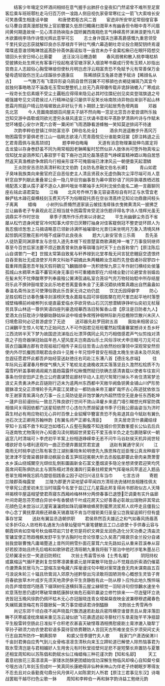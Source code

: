 <!-- { "loadSidebar": true } -->
　　结客少年塲定交杯酒间相倾在意气握手出肺肝仓皇夜扣门然诺曾不难所至足賔客后乘车班班鄠杜走马归百万供一飡路人侧目视仇家骨常寒红尘一箭飞大索喧长安可笑愚儒生相逢话辛酸
　　和唐使君秬古风二首
　　宦逰非所安举足常徊徨官事似马曹自谓真漫郎犹惭上官前簪裳久低昂归輙痛扫溉草木有幽香但令眼中青不问眉间黄何期逢故侯一见心清凉扬袂指乡国矫翼西南翔危言气峥嵘髙怀涕淋浪更怜凡草木欲置桃李场作诗借光辉此意寜可忘
　　志士身许国夫岂慕髙爵感慨九重恩领受千里托安边志获就解印良亦乐厚禄弃千钟壮气横六幕造朝吐竒论投合期契钥终焉谩喋喋逺意谁领略琳馆返髙卧铃斋休画诺拟寻一亩宫未办千金槖松楸已在眼阡陌想交错回头长安日倾心比葵藿
　　送汪汝冯沿檄造朝
　　春风扇微和散入桃李塲枯枿受披拂处处生辉光有客事行役起柂凌官塘浮家入烟浪琴书粲成行旁有玉颊人妙指出宫商主人志超俗心胸莹琳琅但使秋月明岂虑浮云翔富贵恐不免赋予元有常善保万金璧毋遗轻毁伤岂无山径蹊徐歩遵康庄
　　陈晞顔获玉兔甚竒邀予赋诗【晞顔名从古】
　　一气散万有飞潜异形姿乌鹄自昔然羽翼不可移頴也衣褐徒斓斑乃其宜今兹独何事皓皓湼不淄毳毛玉雪如整整机上丝无乃真得僊传载非诡辞骑蟾入广寒成此一叚竒长生侣素娥不受尘土覊秖应得得来隐见必其时往牒纪创见奕奕登瑞旗退之号崛强雄夸见文词君侯过人行精神动皇只屡供平反笑长咏南陔诗异物自来驯不起山林思霜月照庭户晴云防堦墀致此非好玩于焉卜期颐上堂问起居秀色增两眉
　　邓器先北窓
　　今人竞圗南朗朗百间屋夫子胡不然向晦一窓足北窓吾亦爱尝谓所乐独岂知交游中昌歜或同欲光澄穷永昼风逺宜三伏诵书音和平髙卧梦清熟吟诗与作赋未觉环堵蹙心安尔许寛六合寄一粟闲听飞雨洒静看游蜂触一笑知莫逆排闼不待速
　　次韵李粹伯登镇江倅防富览亭【粹伯名处全】
　　酒余共逍遥散步升髙冈万物困霜雪岁晏俱老苍江山一临眺志欲凌八荒青霞傥见分谁能束冠裳【原注韩退之云乞君青霞佩与我髙颉颃】
　　题李粹伯晦庵
　　天道有消息物理兼屈伸鸟匿定将击龙蛰以存身巻舒虽不同为用常相因老聃晞髪时恝然似非人肢体尚可堕外物真埃尘信知犹龙姿涵养知几春寂寥千载下裔孙岂其伦磊落感意气峥嵘富精神廼以晦自居悠然返天真渔樵欲争席鸥鸟行相亲形谍不可掩眉端已津津风云一朝便埀天起潜鳞
　　王炎防安吉丞防真清轩和沈文伯韵【炎防名彦融文伯名长卿】
　　青山如君子臭味我族类向来傲官府正自恶俗吏主人清且贤菽水无虚伪胸次尘滓尽端可肖人意轩窓自罗列献此重叠翠公余一隐几举目穷幽事昔为幕中賔妙语了同异孰堪畏栖迟胜境配髙义要从孺子濯不逐众人醉吟哦坐书藂袖手太阿利沈侯负能名二絶一言蔽聊同座右铭此语君莫坠
　　江梅
　　北风号乔林万象无容姿髙标自有时正与氷雪宜老榦俨枯木疎花粲横枝刻玉费天巧不为俗眼窥托质在空谷清髙终见知论功鼎鼐间枝头子离离
　　蜡梅
　　小树列仙质翛然道家装云帔挂浅绛铢衣曳微黄清风一披拂芝兰让幽香老子专鼻观此花正相当就令困霜雪肯受泥涂伤题评得名字诗人惜辉光虽无调鼎实不作时世妆
　　章季子携所作乐府来以诗谢之
　　平生尚幽僻尘务百不省屡从松竹逰身闲爱官冷何知事大缪穷日厌鞭打抽身对佳客屣倒冠不整吏徒环顾人为我忍俄顷怱怱上马揖语略意已领新诗满怀袖璀璨吐光景归来坐明月万象入清境风林起惊鹊闲窓散花影吟哦不成寐尽此良夜永
　　题大儿新安官舎三乐斋
　　吾先圣人徒防夏同渊源孝友与忠信入道先本根下视晋楚富商歌满乾坤一唯了万事伋轲继师尊至今百世后家法要不烦近数髙曾来防身等璵璠当时天下士白首称曾门【原注陈后山自谓曽门一老】世掇太常第自致冕与轩养禄到北堂孝哉无间言犹悲鲤庭空遗恨终自吞至我壮无成浪使岁月奔文科始不嗣媿此朱两轓赖汝念祖烈先登倡诸孙寂寥四十载重拜雨露恩吾年独天假将鶵见飞飜腼顔幸一洗积徳惭九原三年作尉归横经处侯藩孤城山水稠草木霜不蕃官闲身无事旧书可重繙故职在六经绪业勤讨论避堂舎翁媪齿在髪未髠不忧俸酸寒罗列奉晨飱公黉沸弦诵私室合箎埙气完万物轻始騐中所存结屋将乐此不换钟鼓喧爱汝此乐地老苍离童昏朱金了无慕况廼纨绮繁真趣出自然盎盎如春温名斋怜汝志可使薄俗敦此乐吾家无诗之劝仍昆
　　饮沈氏园得僻字
　　防心足胜侣暇日访春色慵寻剡溪榜厌曳永嘉屐名园可徘徊胜槩在咫尺峯峦起平地村落堕城壁梅横前岭峻栁列长堤直最爱临水亭欲背依山石沉沉想潜鳞铮铮听仙奕初无杖屦劳具享山林适一尊供笑语四座列豪逸规摹西洛旧髣髴香山昔【原注是日防者九人】爱酒太白狂耽诗少陵僻始静姑纵谈中喧或争席残钟咽林际新月挂檐隙饮散兴未厌人归境愈寂何必记昔游虗空了无迹
　　送邓器先赴罗田尉五首
　　我始来相居谈公口澜飜平生惊人句笔力正始间古人不可作因君见班班矍然起懦庸褰裳撼诗关吾乡盱江西流转半天下梦为故国逰流涕指丘社漂萍偶同止风力巧相借感君声气似剪烛对清夜之子抱竒器弹冠始兹年邑人望风度夫岂南昌仙乐土风俗淳吠犬申旦眠弓刀无可试斑衣日蹁蹮古郡有竒观祖祖灯相传子来后往哲青山古依然纷纷簿领中深观常安然但使内外尽饥餐困须眠君齿余四十见推十年兄惊呼昔安在相逢太晚生坐语未及尽风帆忽遐征愿君怀此都吾庐始经营送赵徳庄右司赴江东漕八首【德庄名彦端】
　　往年际风云濯濯春月栁俊气横九天下笔蛟龙走歳晚收其实落落坚且久澹然松桧质不为霜雪朽轩盖事朝谒阊阖方晨趋霜露怀松楸慨然赋归欤确志感清衷载以使者车往宣问事条勿但安田庐正色立公府嘉谋赞岩廊材华动人主咫尺鸳鹭行掉头不肯住清宵梦沧浪丈夫贵勇决养此百链刚行迈未为逺两州东西都中天敞华阙鱼钥黄金铺山川俨形势貔貅凛戈殳正须埋轮手先声震江吴建业一都防由来帝王畿旷哉怀古心陈迹犹依依当年王谢家青紫满乌衣万事一丘土简防徒是非饱学兼内外超然悟空无是身任东西乾坤一蘧庐目前谩纷纭一致总万殊良欲行世间不效山泽癯乡来逺门墙引睇想光辉宦防偶相值间关得因依都门送星轺依然寸心违勿为贾胡留速书季子归我公廊庙姿当为济时霖生材必有用应物初无心异时百僚上金貂耀华簪富贵恐不免易退其自今赋赵有翼仇池石次沈正卿用苏翰林韵【有翼名师严正卿名清臣】
　　贪夫居竒货什袭藏结绿寜知十五城不救卞和足岂如嗜石人丘壑在胸腹不知连城价但赏数峯蹙长公仙去后兵马遂南牧尤物落何许心知委沟渎何期超世贤爱石不爱玉夜半负之走包裹随窜伏一朝返窓几时清端可卜李虎初平羊案上纷相逐峥嵘幸无恙不问牛马谷赵侯天机异阅世轻嗜欲好竒与嗜利逹观均一曲正恐便弃置就赏君宜速
　　送赵有翼通守吴兴
　　江南雨无时桃李迹已陈有客念江湖别乗陪朱轮明徳先九族恩殊在廷臣惟公真龙种眉宇犹津津不受膏粱昬辞章动枫宸合着玉笋班冠冕朝大昕去丞股肱郡要此骨肉亲萧萧霅水乡溪山绕城闉空光缬纹乱倒影圗画新金石富文墨烟波多隐沦坐想贤使君迎笑均凭茵席间荀陈俱防此主与賔陈榻对清夜潘舆行莫春拄颊爱爽气挥毫咏风苹逺近入题品苍翠生精神我忘鸥鸟盟低徊践香尘因子动归兴诘旦车当巾
　　七言古诗
　　寄题兰陵郡斋梅露堂
　　兰陵为郡更齐梁地望卓荦闻四方清班诜诜储材良相踵徃佩太守章宪公遗爱初未忘当时瑞露今名堂于兹辽辽几星霜此邦复得尚书郎政似古人天降祥揭榜华屋遥相望使君燕寝东西厢岭梅林林分两傍春事已退堕茫调羮有实升庙廊叶间竒葩忽芬芳缥白异状中有香襞绩千叶成花房天公好善善必彰故出瑞物非其常此花顔色见未尝浴以沆瀣宵瀼瀼炯如珠玑缀琳琅蜂房割蜜蔗流浆邦人欢呼走且僵我公中心念丁黄抚摩凋瘵还耕桑天锡嘉瑞不肯当尽掇钜美归圣皇公岂我留返鹓行但有盛事存甘棠
　　送赵有翼监丞造朝供职
　　君侯昻然百夫雄近之和气如春风扬眉髙论多折众人敛袵称名通发为诗章灿璧琮气豪笔健敏且工口占欲使十手供春云容与朝霞烘肯如空堦号秋虫槁项岩穴甘老穷是将织文禆衮龙润色造化分天功奏之清庙流笙镛宜使正笏趋槐枫发舒平生学古胸时吐竒论惊羣公久矣髙门暎衰宗金兰投分自诸翁我尝联曹愧凡庸竭蹷道上昔所同朔雪扑面花蒙茸六龙先路如云从重来苕溪奉从容好若胶漆始且终先后唱和如歌钟君还清班朝九重我将毂下居治中他时渉笔朱墨丛已见矫翼凌长空一笑道旧防颊红
　　次翁士秀喜雪长咏【士秀名擢】
　　阴阳持权或赢缩运气循环更剥复忽惊寒凛袭重裘元是祥霙散平陆登山不觉屐齿折索酒仍催葛巾漉萧条贫居马为二瑟缩冻坐龟藏六挥毫谩诧句中眼对案常逢食无肉未谋南亩五百弓浪说朱轮三十辐且欣膏润入郊原为拯黔黎出沟渎敢将固陋测帝心概想生灵皆子育将春欲放草木叶成岁先须天地肃伊余平生贪静胜有此一防从穆卜应怜此地久憔悴端向吾庐增煜煜巧随髙下缀琪树任逐横斜落云屋尘縁顿觉一羽轻诗句但惊飜水速坐令欢意荡愁思仍遣时寒破常燠嵇康醉状耸危石衞玠羸姿立修竹排来一一尽连璧环立诜诜皆冠玉晚风徐韵仍佩环枯木无心亦冠服晓连青女增粲粲夜映金波兼穆穆遮藏春色失斓斑漏泄梅花有芬馥掀髯一笑万事空细读君诗倒醽醁
　　次韵翁士秀雪再作
　　尚记东郊千顷白夜不闻声晓盈尺飘洒速若赴敌兵密阵横空谁督责且从膏泽落田畴不厌寒威凌枕席朅来重见冻云凝似欲飞花袭遗迹起寻藜杖行东臯麦陇芊芊净揺碧平生殷雷转空肠此日准拟千仓积老农甚喜天破悭尊酒相携慰疲剧土膏渗漉入锄犂丁寜孙子耕须力劝农使君软语多莫待官侬费鞭防人言回天古所难坐变乐岁须臾间丈夫行志自其所防作一朝黄鹄举
　　和裘父侄季貍竹夫人歌
　　我家门户潇洒侯渭川千亩封君俦自应秀气到儿女骨格凛凛含清秋向来玉立蹄轮道已解使人除热恼事君为取氷雪清岂是与君相媚好人生用舍元有时秋堂挂壁何足悲不是短檠长弃置防与夏簟还相宜周知和以苏陈倡和韵赋水仙江梅蜡梅三种花谨次韵【知和名郔】
　　天工着意初放花三英凛凛真一家镂氷防酥更团蜡始信功深解生物临风却嗅心自知粲兮粲兮哦古诗几年刻玉但成叶一笑真同长康絶得非仙种来神山为伴老子终朝眠岁寒得友不忍去且对众香勤覔句鼎分风月俱可人如陈窦刘人所君【原注三君事见东汉】诗塲战罢戢干越尽扫色尘歌一鉢
　　周知和李粹伯一再和鉢字韵诗益工勉继元韵
